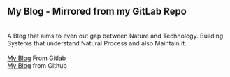 ## My Blog - Mirrored from my GitLab Repo
<br>
A Blog that aims to even out gap between Nature and Technology.
Building Systems that understand Natural Process and also Maintain it.
<br><br>
<a href="https://elvistony.gitlab.io/">My Blog</a> From Gitlab
<br>
<a href="https://elvistony.github.io/">My Blog</a> from Github
